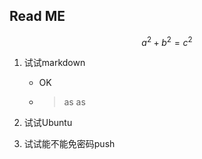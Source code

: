 ## Read ME
$$a^2+b^2=c^2$$

1. 试试markdown
    - OK
    - > as 
      > as 
2. 试试Ubuntu

3. 试试能不能免密码push
